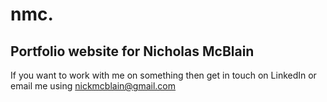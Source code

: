 # nmc.

## Portfolio website for Nicholas McBlain

If you want to work with me on something then get in touch on LinkedIn or email me using nickmcblain@gmail.com